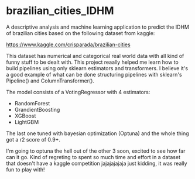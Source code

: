 # brazilian_cities_IDHM

A descriptive analysis and machine learning application to predict the IDHM of brazilian cities based on the following dataset from kaggle:

https://www.kaggle.com/crisparada/brazilian-cities

This dataset has numerical and categorical real world data with all kind of funny stuff to be dealt with. This project reaally helped me learn how to build pipelines using only sklearn estimators and transformers. I believe it's a good example of what can be done structuring pipelines with sklearn's Pipeline() and ColumnTransformer().

The model consists of a VotingRegressor with 4 estimators:
  - RandomForest
  - GrandientBoosting
  - XGBoost
  - LightGBM

The last one tuned with bayesian optimization (Optuna) and the whole thing got a r2 score of 0.9+.

I'm going to optuna the hell out of the other 3 soon, excited to see how far can it go. Kind of regreting to spent so much time and effort in a dataset that doesn't have a kaggle competition jajajajajaja just kidding, it was really fun to play with! 
